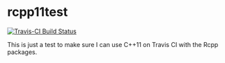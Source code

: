 # rcpp11test
[![Travis-CI Build Status](https://travis-ci.org/cdeterman/rcpp11test.png?branch=master)](https://travis-ci.org/cdeterman/rcpp11test)

This is just a test to make sure I can use C++11 on Travis CI with the Rcpp packages.
